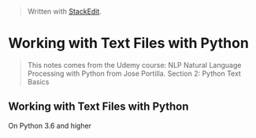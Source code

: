 > Written with [StackEdit](https://stackedit.io/).

# Working with Text Files with Python
> This notes comes from the Udemy course: NLP Natural Language Processing with Python from Jose Portilla. Section 2: Python Text Basics

## Working with Text Files with Python

On Python 3.6 and higher
<!--stackedit_data:
eyJoaXN0b3J5IjpbMTI5Mzc5MjUzNl19
-->